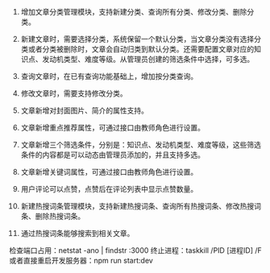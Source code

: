 1. 增加文章分类管理模块，支持新建分类、查询所有分类、修改分类、删除分类。
2. 新建文章时，需要选择分类，系统保留一个默认分类，当文章分类没有选择分类或者分类被删除时，文章会自动归类到默认分类。还需要配置文章对应的知识点、发动机类型、难度等级。从管理员创建的筛选条件中选择，可多选。
3. 查询文章时，在已有查询功能基础上，增加按分类查询。
4. 修改文章时，需要支持修改分类。
5. 文章新增对封面图片、简介的属性支持。
6. 文章新增重点推荐属性，可通过接口由教师角色进行设置。
7. 文章新增三个筛选条件，分别是：知识点、发动机类型、难度等级，这些筛选条件的内容都是可以动态由管理员添加的，并且支持多选。
8. 文章新增关键词属性，可通过接口由教师角色进行设置。
9. 用户评论可以点赞，点赞后在评论列表中显示点赞数量。

1. 新建热搜词条管理模块，支持新建热搜词条、查询所有热搜词条、修改热搜词条、删除热搜词条。
2. 通过热搜词条能够搜索到相关文章。


检查端口占用：netstat -ano | findstr :3000
终止进程：taskkill /PID [进程ID] /F
或者直接重启开发服务器：npm run start:dev